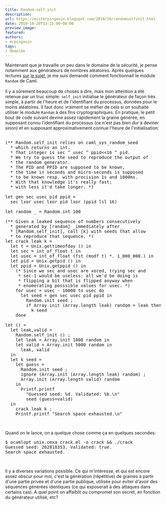 ```yaml
---
title: Random.self_init
description:
url: https://misterpingouin.blogspot.com/2010/10/randomselfinit.html
date: 2010-10-20T13:15:00-00:00
preview_image:
featured:
authors:
- mrpingouin
tags:
- dbaelde
---
```


Maintenant que je travaille un peu dans le domaine de la s&eacute;curit&eacute;, je pense notamment aux g&eacute;n&eacute;rateurs de nombres al&eacute;atoires. Apr&egrave;s quelques lectures <a href="http://en.wikipedia.org/wiki/Pseudorandom_number_generator">sur</a> <a href="http://en.wikipedia.org/wiki/Cryptographically_secure_pseudorandom_number_generator">le sujet</a>, je me suis demand&eacute; comment fonctionnait le module <code>Random</code> de Caml.<br/>
<br/>
Il y a s&ucirc;rement beaucoup de choses &agrave; dire, mais mon attention a &eacute;t&eacute; retenue par un truc simple: <code>self_init</code> initialise le g&eacute;n&eacute;rateur de fa&ccedil;on tr&egrave;s simple, &agrave; partir de l'heure et de l'identifiant du processus, donn&eacute;es pour le moins al&eacute;atoires. Il faut donc vraiment se m&eacute;fier de cela si on souhaite utiliser le module <code>Random</code> &agrave; des fins cryptographiques. En pratique, le petit bout de code suivant devine assez rapidement la graine g&eacute;n&eacute;r&eacute;e, en supposant connu l'identifiant du processus (ce n'est pas bien dur &agrave; deviner sinon) et en supposant approximativement connue l'heure de l'initialisation:<br/>
<br/>
<pre>(** Random.self_init relies on caml_sys_random_seed
  * which returns an int.
  * That integer is sec ^ usec ^ ppid&lt;&lt;16 ^ pid.
  * We try to guess the seed to reproduce the output of
  * the random generator.
  * The PID and PPID are supposed to be known,
  * the time in seconds and micro-seconds is supposed
  * to be known resp. with precision 1s and 1000ms.
  * With that knowledge it's really fast;
  * with less it'd take longer. *)

let gen sec usec pid ppid =
  sec lxor usec lxor pid lxor (ppid lsl 16)

let random _ = Random.int 100

(** Given a leaked sequence of numbers consecutively
  * generated by [random] _immediately after_
  * [Random.self_init], call [k] with seeds that allow
  * to reproduce that sequence. *)
let crack leak k =
  let t = Unix.gettimeofday () in
  let sec = int_of_float t in
  let usec = int_of_float (fst (modf t) *. 1_000_000.) in
  let pid = Unix.getpid () in
  let ppid = Unix.getppid () in
    (* Since we sec and usec are xored, trying sec and
     * sec-1 would be useless: all we'd be doing is
     * flipping a bit that is flipped anyway when
     * enumerating posssible values for usec. *)
    for usec = usec - 10000 to usec do
      let seed = gen sec usec pid ppid in
        Random.init seed ;
        if Array.init (Array.length leak) random = leak then
          k seed
    done

let () =
  let leak,valid =
    Random.self_init () ;
    let leak = Array.init 1000 random in
    let valid = Array.init 5000 random in
      leak, valid
  in
  let k seed =
    let guess =
      Random.init seed ;
      ignore (Array.init (Array.length leak) random) ;
      Array.init (Array.length valid) random
    in
      Printf.printf
        &quot;Guessed seed: %d. Validated: %b.\n&quot;
        seed (guess=valid)
  in
    crack leak k ;
    Printf.printf &quot;Search space exhausted.\n&quot;
</pre><br/>
Quand on le lance, on a quelque chose comme &ccedil;a en quelques secondes:<br/>
<pre>$ ocamlopt unix.cmxa crack.ml -o crack &amp;&amp; ./crack
Guessed seed: 262818353. Validated: true.
Search space exhausted.</pre><br/>
Il y a diverses variations possible. Ce qui m'int&eacute;resse, et qui est encore assez obscur pour moi, c'est la g&eacute;n&eacute;ration (r&eacute;p&eacute;titive) de graines &agrave; partir d'une partie priv&eacute;e et d'une partie publique, utilis&eacute;e pour &eacute;viter d'avoir des s&eacute;quences g&eacute;n&eacute;r&eacute;es identiques (ce qui exposerait &agrave; des attaques dans certains cas). A quel point on affaiblit ou compromet son secret, en fonction du g&eacute;n&eacute;rateur utilis&eacute;, etc?
